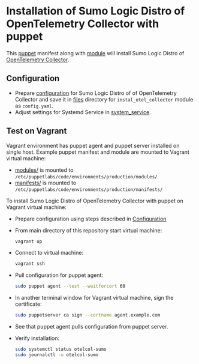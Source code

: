# Installation of Sumo Logic Distro of OpenTelemetry Collector with puppet

This [puppet][puppet] manifest along with [module](modules/install_otel_collector/) will install Sumo Logic Distro of [OpenTelemetry Collector][otc_link].

## Configuration

- Prepare [configuration](../../docs/Configuration.md) for Sumo Logic Distro of of OpenTelemetry Collector and
  save it in [files](modules/install_otel_collector/files/) directory for `instal_otel_collector` module as `config.yaml`.
- Adjust settings for Systemd Service in [system_service](modules/install_otel_collector/files/systemd_service).

## Test on Vagrant

Vagrant environment has puppet agent and puppet server installed on single host.
Example puppet manifest and module are mounted to Vagrant virtual machine:

- [modules/](modules/)  is mounted to `/etc/puppetlabs/code/environments/production/modules/`
- [manifests/](manifests/) is mounted to `/etc/puppetlabs/code/environments/production/manifests/`

To install Sumo Logic Distro of OpenTelemetry Collector with puppet on Vagrant virtual machine:

- Prepare configuration using steps described in [Configuration](#configuration)
- From main directory of this repository start virtual machine:

  ```bash
  vagrant up
  ```

- Connect to virtual machine:

  ```bash
  vagrant ssh
  ```

- Pull configuration for puppet agent:

  ```bash
  sudo puppet agent --test --waitforcert 60
  ```

- In another terminal window for Vagrant virtual machine, sign the certificate:

  ```bash
  sudo puppetserver ca sign --certname agent.example.com
  ```

- See that puppet agent pulls configuration from puppet server.
- Verify installation:

  ```bash
  sudo systemctl status otelcol-sumo
  sudo journalctl -u otelcol-sumo
  ```

[otc_link]: https://github.com/open-telemetry/opentelemetry-collector
[puppet]: https://puppet.com/
